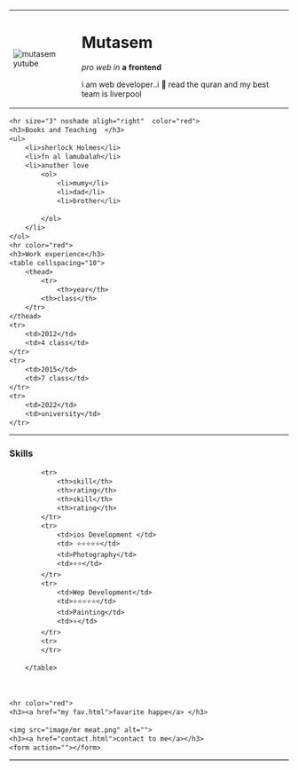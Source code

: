 <!DOCTYPE html>
<html lang="en">
<head>
    <meta charset="UTF-8">
    <meta http-equiv="X-UA-Compatible" content="IE=edge">
    <meta name="viewport" content="width=device-width, initial-scale=1.0">
    <title>😎 Mutasem</title>

</head>
<body>
    <table cellspacing="20">
        <tr>
            <td>    <img src="https://yt3.ggpht.com/r1mbh4PA8m1vGVxt6M80W_HRVOW9vslNjr5sKbGN1kIQUnaTFzTxVlLX5A6fL3pN1kCESDL27Q=s88-c-k-c0x00ffffff-no-rj" alt="mutasem yutube">
            </td>
            <td><h1>Mutasem</h1>
                <p><em>pro web  in </em><strong>a frontend</strong></p>
                <p>i am web developer..i 💙 read the quran and my best team is liverpool</p>
            </td>
        </tr>
    </table>
    
    <hr size="3" noshade aligh="right"  color="red">
    <h3>Books and Teaching  </h3>
    <ul>
        <li>sherlock Holmes</li>
        <li>fn al lamubalah</li>
        <li>anuther love
            <ol>
                <li>mumy</li>
                <li>dad</li>
                <li>brother</li>
                
            </ol>
        </li>
    </ul>
    <hr color="red">
    <h3>Work experience</h3>
    <table cellspacing="10">
        <thead>
            <tr>
                <th>year</th>
            <th>class</th>
        </tr>
    </thead>
    <tr>
        <td>2012</td>
        <td>4 class</td>
    </tr>
    <tr>
        <td>2015</td>
        <td>7 class</td>
    </tr>
    <tr>
        <td>2022</td>
        <td>university</td>
    </tr>
</table>
<hr color="red">
<h3>Skills</h3>
<table  cellspacing="10" border="1px" >

            <tr>
                <th>skill</th>
                <th>rating</th>
                <th>skill</th>
                <th>rating</th>
            </tr>
            <tr>
                <td>ios Development </td>
                <td> ⭐⭐⭐⭐⭐</td>
                <td>Photography</td>
                <td>⭐⭐</td>
            </tr>
            <tr>
                <td>Wep Development</td> 
                <td>⭐⭐⭐⭐⭐</td>
                <td>Painting</td>
                <td>⭐</td>
            </tr>
            <tr>
            </tr>
            
        </table>

   

    <hr color="red">
    <h3><a href="my fav.html">favarite happe</a> </h3>
    
    <img src="image/mr meat.png" alt="">
    <h3><a href="contact.html">contact to me</a></h3>
    <form action=""></form>
</body>
</html>
